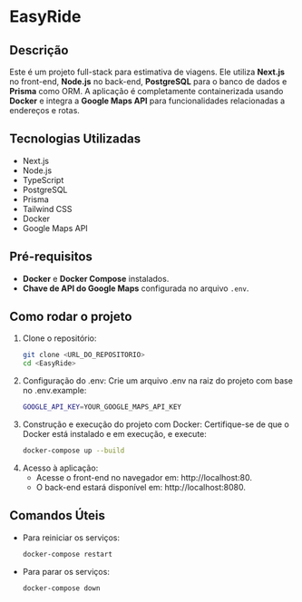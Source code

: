 # EasyRide

## Descrição

Este é um projeto full-stack para estimativa de viagens.
Ele utiliza **Next.js** no front-end, **Node.js** no back-end, **PostgreSQL** para o banco de dados e **Prisma** como ORM. A aplicação é completamente containerizada usando **Docker** e integra a **Google Maps API** para funcionalidades relacionadas a endereços e rotas.



## Tecnologias Utilizadas 

- Next.js
- Node.js
- TypeScript
- PostgreSQL
- Prisma
- Tailwind CSS
- Docker
- Google Maps API


## Pré-requisitos

- **Docker** e **Docker Compose** instalados.
- **Chave de API do Google Maps** configurada no arquivo `.env`.

## Como rodar o projeto

1. Clone o repositório:
   ```bash
   git clone <URL_DO_REPOSITORIO>
   cd <EasyRide>
   ```
2. Configuração do .env: Crie um arquivo .env na raiz do projeto com base no .env.example:
    ```bash
    GOOGLE_API_KEY=YOUR_GOOGLE_MAPS_API_KEY
    ```
3. Construção e execução do projeto com Docker: Certifique-se de que o Docker está instalado e em execução, e execute:
    ```bash
    docker-compose up --build
    ```
4. Acesso à aplicação:
    - Acesse o front-end no navegador em: http://localhost:80.
    - O back-end estará disponível em: http://localhost:8080.

## Comandos Úteis

- Para reiniciar os serviços:
    ```bash
    docker-compose restart
    ```
- Para parar os serviços:
    ```bash
    docker-compose down
    ```